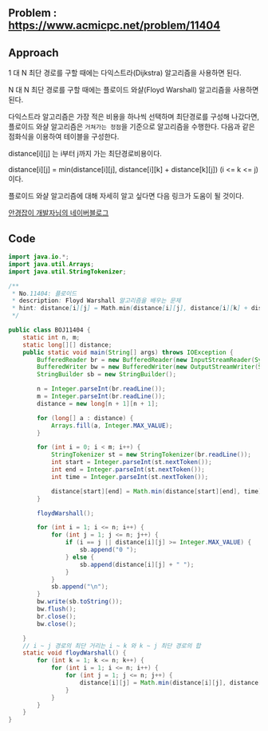 ## Problem : https://www.acmicpc.net/problem/11404

## Approach

1 대 N 최단 경로를 구할 때에는 다익스트라(Dijkstra) 알고리즘을 사용하면 된다.

N 대 N 최단 경로를 구할 때에는 플로이드 와샬(Floyd Warshall) 알고리즘을 사용하면 된다.

다익스트라 알고리즘은 가장 적은 비용을 하나씩 선택하며 최단경로를 구성해 나갔다면, 플로이드 와샬 알고리즘은 `거쳐가는 정점`을 기준으로 알고리즘을 수행한다. 다음과 같은 점화식을 이용하여 테이블을 구성한다.

distance[i][j] 는 i부터 j까지 가는 최단경로비용이다.

distance[i][j] = min(distance[i][j], distance[i][k] + distance[k][j])	(i <= k <= j) 이다.

플로이드 와샬 알고리즘에 대해 자세히 알고 싶다면 다음 링크가 도움이 될 것이다.

[안경잡이 개발자님의 네이버블로그](https://blog.naver.com/ndb796/221234427842)

## Code

```java
import java.io.*;
import java.util.Arrays;
import java.util.StringTokenizer;

/**
 * No.11404: 플로이드
 * description: Floyd Warshall 알고리즘을 배우는 문제
 * hint: distance[i][j] = Math.min(distance[i][j], distance[i][k] + distance[k][j])
 */

public class BOJ11404 {
    static int n, m;
    static long[][] distance;
    public static void main(String[] args) throws IOException {
        BufferedReader br = new BufferedReader(new InputStreamReader(System.in));
        BufferedWriter bw = new BufferedWriter(new OutputStreamWriter(System.out));
        StringBuilder sb = new StringBuilder();

        n = Integer.parseInt(br.readLine());
        m = Integer.parseInt(br.readLine());
        distance = new long[n + 1][n + 1];

        for (long[] a : distance) {
            Arrays.fill(a, Integer.MAX_VALUE);
        }

        for (int i = 0; i < m; i++) {
            StringTokenizer st = new StringTokenizer(br.readLine());
            int start = Integer.parseInt(st.nextToken());
            int end = Integer.parseInt(st.nextToken());
            int time = Integer.parseInt(st.nextToken());

            distance[start][end] = Math.min(distance[start][end], time);
        }

        floydWarshall();

        for (int i = 1; i <= n; i++) {
            for (int j = 1; j <= n; j++) {
                if (i == j || distance[i][j] >= Integer.MAX_VALUE) {
                    sb.append("0 ");
                } else {
                    sb.append(distance[i][j] + " ");
                }
            }
            sb.append("\n");
        }
        bw.write(sb.toString());
        bw.flush();
        br.close();
        bw.close();

    }
    // i ~ j 경로의 최단 거리는 i ~ k 와 k ~ j 최단 경로의 합
    static void floydWarshall() {
        for (int k = 1; k <= n; k++) {
            for (int i = 1; i <= n; i++) {
                for (int j = 1; j <= n; j++) {
                    distance[i][j] = Math.min(distance[i][j], distance[i][k] + distance[k][j]);
                }
            }
        }
    }
}

```

